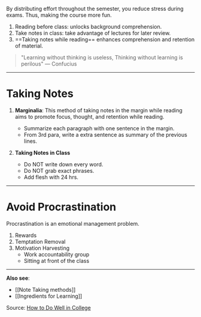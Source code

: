 By distributing effort throughout the semester, you reduce stress during exams. Thus, making the course more fun.

1. Reading before class: unlocks background comprehension. 
2. Take notes in class: take advantage of lectures for later review. 
3. ==Taking notes while reading== enhances comprehension and retention of material.

>"Learning without thinking is useless, Thinking without learning is perilous" — Confucius 

***
# Taking Notes

1. **Marginalia**: This method of taking notes in the margin while reading aims to promote focus, thought, and retention while reading.
	- Summarize each paragraph with one sentence in the margin.
	- From 3rd para, write a extra sentence as summary of the previous lines.

2. **Taking Notes in Class**
	 - Do NOT write down every word.
	 - Do NOT grab exact phrases.
	 - Add flesh with 24 hrs.


***
# Avoid Procrastination
Procrastination is an emotional management problem.
1. Rewards
2. Temptation Removal
3. Motivation Harvesting 
	- Work accountability group
	- Sitting at front of the class

---
**Also see**: 
- [[Note Taking methods]] 
- [[Ingredients for Learning]]

Source: [How to Do Well in College](https://youtube.com/playlist?list=PL7YPshZMeLIa2KksLNqmWx_SANbSjaUbU)

